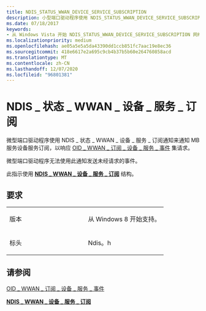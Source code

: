 ```yaml
---
title: NDIS_STATUS_WWAN_DEVICE_SERVICE_SUBSCRIPTION
description: 小型端口驱动程序使用 NDIS_STATUS_WWAN_DEVICE_SERVICE_SUBSCRIPTION 通知来通知 MB 服务有关设备服务的订阅，以响应 OID_WWAN_SUBSCRIBE_DEVICE_SERVICE_EVENTS 的请求。NDIS_WWAN_DEVICE_SERVICE_SUBSCRIPTION 结构。
ms.date: 07/18/2017
keywords:
- 从 Windows Vista 开始 NDIS_STATUS_WWAN_DEVICE_SERVICE_SUBSCRIPTION 网络驱动程序
ms.localizationpriority: medium
ms.openlocfilehash: ae05a5e5a5da43390dd1ccb851fc7aac19e8ec36
ms.sourcegitcommit: 418e6617e2a695c9cb4b37b5b60e264760858acd
ms.translationtype: MT
ms.contentlocale: zh-CN
ms.lasthandoff: 12/07/2020
ms.locfileid: "96801381"
---
```

# <a name="ndis_status_wwan_device_service_subscription"></a>NDIS \_ 状态 \_ WWAN \_ 设备 \_ 服务 \_ 订阅


微型端口驱动程序使用 NDIS \_ 状态 \_ WWAN \_ 设备 \_ 服务 \_ 订阅通知来通知 MB 服务设备服务订阅，以响应 [OID \_ WWAN \_ 订阅 \_ 设备 \_ 服务 \_ 事件](./oid-wwan-subscribe-device-service-events.md) 集请求。

微型端口驱动程序无法使用此通知发送未经请求的事件。

此指示使用 [**NDIS \_ WWAN \_ 设备 \_ 服务 \_ 订阅**](/windows-hardware/drivers/ddi/ndiswwan/ns-ndiswwan-_ndis_wwan_device_service_subscription) 结构。

<a name="requirements"></a>要求
------------

<table>
<colgroup>
<col width="50%" />
<col width="50%" />
</colgroup>
<tbody>
<tr class="odd">
<td><p>版本</p></td>
<td><p>从 Windows 8 开始支持。</p></td>
</tr>
<tr class="even">
<td><p>标头</p></td>
<td>Ndis。h</td>
</tr>
</tbody>
</table>

## <a name="see-also"></a>请参阅


[OID \_ WWAN \_ 订阅 \_ 设备 \_ 服务 \_ 事件](./oid-wwan-subscribe-device-service-events.md)

[**NDIS \_ WWAN \_ 设备 \_ 服务 \_ 订阅**](/windows-hardware/drivers/ddi/ndiswwan/ns-ndiswwan-_ndis_wwan_device_service_subscription)

 

